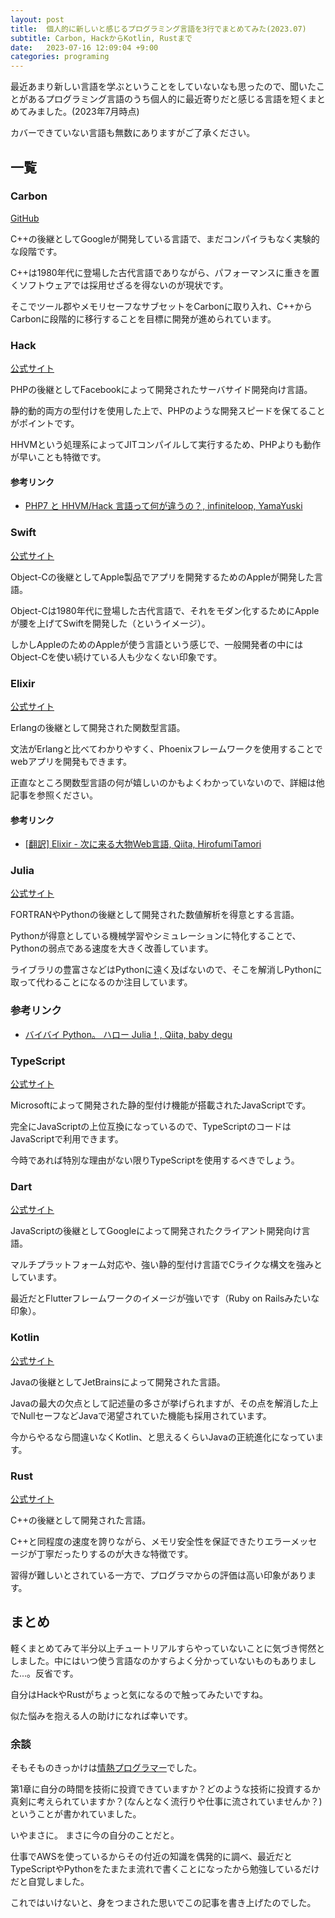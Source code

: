 ```yaml
---
layout: post
title:  個人的に新しいと感じるプログラミング言語を3行でまとめてみた(2023.07)
subtitle: Carbon, HackからKotlin, Rustまで
date:   2023-07-16 12:09:04 +9:00
categories: programing
---
```


最近あまり新しい言語を学ぶということをしていないなも思ったので、聞いたことがあるプログラミング言語のうち個人的に最近寄りだと感じる言語を短くまとめてみました。(2023年7月時点)

カバーできていない言語も無数にありますがご了承ください。

## 一覧

### Carbon

[GitHub][carbon]
<!-- 2022年 -->

C++の後継としてGoogleが開発している言語で、まだコンパイラもなく実験的な段階です。

C++は1980年代に登場した古代言語でありながら、パフォーマンスに重きを置くソフトウェアでは採用せざるを得ないのが現状です。

そこでツール郡やメモリセーフなサブセットをCarbonに取り入れ、C++からCarbonに段階的に移行することを目標に開発が進められています。

### Hack

[公式サイト][hack]
<!-- 2014年 -->

PHPの後継としてFacebookによって開発されたサーバサイド開発向け言語。

静的動的両方の型付けを使用した上で、PHPのような開発スピードを保てることがポイントです。

HHVMという処理系によってJITコンパイルして実行するため、PHPよりも動作が早いことも特徴です。

#### 参考リンク

- [PHP7 と HHVM/Hack 言語って何が違うの？, infiniteloop, YamaYuski][hack_study]

### Swift

[公式サイト][swift]
<!-- 2014年 -->

Object-Cの後継としてApple製品でアプリを開発するためのAppleが開発した言語。

Object-Cは1980年代に登場した古代言語で、それをモダン化するためにAppleが腰を上げてSwiftを開発した（というイメージ）。

しかしAppleのためのAppleが使う言語という感じで、一般開発者の中にはObject-Cを使い続けている人も少なくない印象です。

### Elixir

[公式サイト][elixir]
<!-- 2012年 -->

Erlangの後継として開発された関数型言語。

文法がErlangと比べてわかりやすく、Phoenixフレームワークを使用することでwebアプリを開発もできます。

正直なところ関数型言語の何が嬉しいのかもよくわかっていないので、詳細は他記事を参照ください。

#### 参考リンク

- [[翻訳] Elixir - 次に来る大物Web言語, Qiita, HirofumiTamori][elixir_detail]

### Julia

[公式サイト][julia]
<!-- 2012年 -->

FORTRANやPythonの後継として開発された数値解析を得意とする言語。

Pythonが得意としている機械学習やシミュレーションに特化することで、Pythonの弱点である速度を大きく改善しています。

ライブラリの豊富さなどはPythonに遠く及ばないので、そこを解消しPythonに取って代わることになるのか注目しています。

### 参考リンク

- [バイバイ Python。 ハロー Julia！, Qiita, baby degu][julia_hello]

### TypeScript

[公式サイト][typescript]
<!-- 2012年 -->

Microsoftによって開発された静的型付け機能が搭載されたJavaScriptです。

完全にJavaScriptの上位互換になっているので、TypeScriptのコードはJavaScriptで利用できます。

今時であれば特別な理由がない限りTypeScriptを使用するべきでしょう。

### Dart

[公式サイト][dart]
<!-- 2011年、Flutterは2017年 -->

JavaScriptの後継としてGoogleによって開発されたクライアント開発向け言語。

マルチプラットフォーム対応や、強い静的型付け言語でCライクな構文を強みとしています。

最近だとFlutterフレームワークのイメージが強いです（Ruby on Railsみたいな印象）。

### Kotlin

[公式サイト][kotlin]
<!-- 2011年 -->

Javaの後継としてJetBrainsによって開発された言語。

Javaの最大の欠点として記述量の多さが挙げられますが、その点を解消した上でNullセーフなどJavaで渇望されていた機能も採用されています。

今からやるなら間違いなくKotlin、と思えるくらいJavaの正統進化になっています。

### Rust

[公式サイト][rust]
<!-- 2010年 -->

C++の後継として開発された言語。

C++と同程度の速度を誇りながら、メモリ安全性を保証できたりエラーメッセージが丁寧だったりするのが大きな特徴です。

習得が難しいとされている一方で、プログラマからの評価は高い印象があります。

## まとめ

軽くまとめてみて半分以上チュートリアルすらやっていないことに気づき愕然としました。中にはいつ使う言語なのかすらよく分かっていないものもありました...。反省です。

自分はHackやRustがちょっと気になるので触ってみたいですね。

似た悩みを抱える人の助けになれば幸いです。

### 余談

そもそものきっかけは[情熱プログラマー][jonetsu]でした。

第1章に自分の時間を技術に投資できていますか？どのような技術に投資するか真剣に考えられていますか？(なんとなく流行りや仕事に流されていませんか？)ということが書かれていました。

いやまさに。
まさに今の自分のことだと。

仕事でAWSを使っているからその付近の知識を偶発的に調べ、最近だとTypeScriptやPythonをたまたま流れで書くことになったから勉強しているだけだと自覚しました。

これではいけないと、身をつまされた思いでこの記事を書き上げたのでした。

[dart]: https://dart.dev/
[elixir]: https://elixir-lang.jp/
[elixir_detail]: https://qiita.com/HirofumiTamori/items/0dfdbada30c7d8f183fd
[hack]: https://hacklang.org/
[hack_study]: https://www.infiniteloop.co.jp/tech-blog/2018/07/difference-between-php7-and-hhvm-hack/
[carbon]: https://github.com/carbon-language/carbon-lang
[julia]: https://julialang.org/
[swift]: https://www.swift.org/
[typescript]: https://www.typescriptlang.org/
[kotlin]: https://kotlinlang.org/
[rust]: https://www.rust-lang.org/
[julia_hello]: https://qiita.com/baby-degu/items/7d4e295964ebb6e92de4
[jonetsu]: https://www.amazon.co.jp/%E6%83%85%E7%86%B1%E3%83%97%E3%83%AD%E3%82%B0%E3%83%A9%E3%83%9E%E3%83%BC-%E3%82%BD%E3%83%95%E3%83%88%E3%82%A6%E3%82%A7%E3%82%A2%E9%96%8B%E7%99%BA%E8%80%85%E3%81%AE%E5%B9%B8%E3%81%9B%E3%81%AA%E7%94%9F%E3%81%8D%E6%96%B9-Chad-Fowler/dp/4274067939
